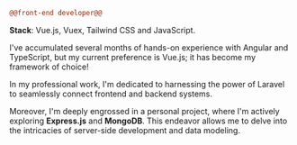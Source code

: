 ```diff
@@front-end developer@@
```

**Stack**: Vue.js, Vuex, Tailwind CSS and JavaScript.

I've accumulated several months of hands-on experience with Angular and TypeScript, but my current preference is Vue.js; it has become my framework of choice!

In my professional work, I'm dedicated to harnessing the power of Laravel to seamlessly connect frontend and backend systems.

Moreover, I'm deeply engrossed in a personal project, where I'm actively exploring **Express.js** and **MongoDB**. This endeavor allows me to delve into the intricacies of server-side development and data modeling.
